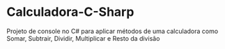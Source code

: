 # Calculadora-C-Sharp
Projeto de console no C# para aplicar métodos de uma calculadora como Somar, Subtrair, Dividir, Multiplicar e Resto da divisão
